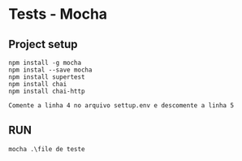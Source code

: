 # Tests - Mocha

## Project setup
```
npm install -g mocha
npm instal --save mocha
npm install supertest
npm install chai
npm install chai-http

Comente a linha 4 no arquivo settup.env e descomente a linha 5
```

## RUN
```
mocha .\file de teste
```